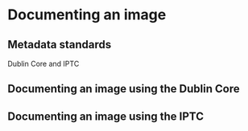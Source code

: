 # Documenting an image

## Metadata standards

Dublin Core and IPTC

## Documenting an image using the Dublin Core


## Documenting an image using the IPTC



